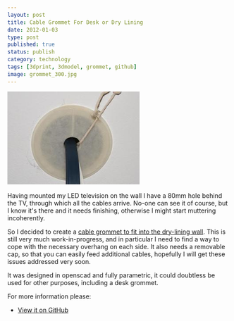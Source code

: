 ```yaml
--- 
layout: post 
title: Cable Grommet For Desk or Dry Lining
date: 2012-01-03
type: post 
published: true 
status: publish
category: technology
tags: [3dprint, 3dmodel, grommet, github]
image: grommet_300.jpg
---
```


<a href="/assets/grommet.jpg"><img src="/assets/grommet_300.jpg" class="image-right" alt="Cable Grommet"></a>

Having mounted my LED television on the wall I have a 80mm hole behind
the TV, through which all the cables arrive. No-one can see it of
course, but I know it's there and it needs finishing, otherwise I might
start muttering incoherently.

<!--more-->

So I decided to create a [cable grommet to fit into the dry-lining wall][grommet].
This is still very much work-in-progress, and in particular I need to
find a way to cope with the necessary overhang on each side. It also
needs a removable cap, so that you can easily feed additional cables,
hopefully I will get these issues addressed very soon.

It was designed in openscad and fully parametric, it could doubtless be
used for other purposes, including a desk grommet.

For more information please:

   * [View it on GitHub][grommet]

[grommet]: https://github.com/chrisjrob/grommet
